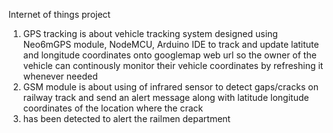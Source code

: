 Internet of things project
1. GPS tracking is about vehicle tracking system designed using Neo6mGPS module, NodeMCU, Arduino IDE to track and update latitute and longitude coordinates onto googlemap web url so the owner of the vehicle
 can continously monitor their vehicle coordinates by refreshing it whenever needed
2. GSM module is about using of infrared sensor to detect gaps/cracks on railway track and send an alert message along with latitude longitude coordinates of the location where the crack
3. has been detected to alert the railmen department
